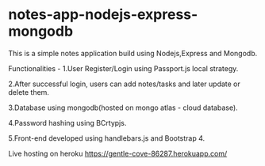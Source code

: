 # notes-app-nodejs-express-mongodb

This is a simple notes application build using Nodejs,Express and Mongodb.

Functionalities -
 1.User Register/Login using Passport.js local strategy.

2.After successful login, users can add notes/tasks and later update or delete them.

3.Database using mongodb(hosted on mongo atlas - cloud database).

4.Password hashing using BCrtypjs.

5.Front-end developed using handlebars.js and Bootstrap 4.

Live hosting on heroku 
https://gentle-cove-86287.herokuapp.com/
